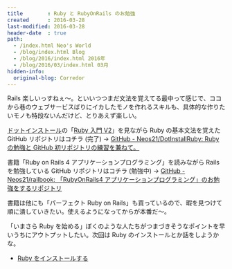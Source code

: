 ```yaml
---
title        : Ruby と RubyOnRails のお勉強
created      : 2016-03-28
last-modified: 2016-03-28
header-date  : true
path:
  - /index.html Neo's World
  - /blog/index.html Blog
  - /blog/2016/index.html 2016年
  - /blog/2016/03/index.html 03月
hidden-info:
  original-blog: Corredor
---
```


Rails 楽しいっすねぇ～。といいつつまだ文法を覚えてる最中って感じで、ココから巷のウェブサービスばりにイカしたモノを作れるスキルも、具体的な作りたいモノも特段ないんだけど、とりあえず楽しい。

[ドットインストール](http://dotinstall.com/)の「[Ruby 入門 V2](http://dotinstall.com/lessons/basic_ruby_v2)」を見ながら Ruby の基本文法を覚えた GitHub リポジトリはコチラ (完了) → [GitHub - Neos21/DotInstallRuby: Ruby の勉強と GitHub 初リポジトリの練習を兼ねて。](https://github.com/Neos21/practice-dot-install-ruby)

書籍「Ruby on Rails 4 アプリケーションプログラミング」を読みながら Rails を勉強している GitHub リポジトリはコチラ (勉強中) → [GitHub - Neos21/railbook: 「RubyOnRails4 アプリケーションプログラミング」のお勉強をするリポジトリ](https://github.com/Neos21/practice-railbook)

書籍は他にも「パーフェクト Ruby on Rails」も買っているので、暇を見つけて順に潰していきたい。使えるようになってからが本番だ～。

「いまさら Ruby を始める」ぼくのような人たちがつまづきそうなポイントを早いうちにアウトプットしたい。次回は Ruby のインストールとか話をしようかな。

- [Ruby をインストールする](/blog/2016/04/02-01.html)
